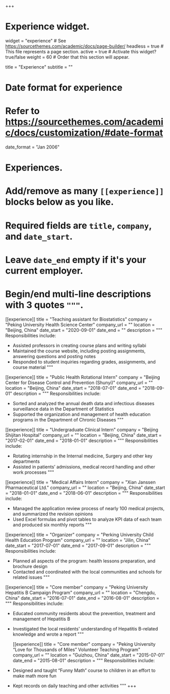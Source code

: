 +++
# Experience widget.
widget = "experience"  # See https://sourcethemes.com/academic/docs/page-builder/
headless = true  # This file represents a page section.
active = true  # Activate this widget? true/false
weight = 60  # Order that this section will appear.

title = "Experience"
subtitle = ""

# Date format for experience
#   Refer to https://sourcethemes.com/academic/docs/customization/#date-format
date_format = "Jan 2006"

# Experiences.
#   Add/remove as many `[[experience]]` blocks below as you like.
#   Required fields are `title`, `company`, and `date_start`.
#   Leave `date_end` empty if it's your current employer.
#   Begin/end multi-line descriptions with 3 quotes `"""`.

[[experience]]
  title = "Teaching assistant for Biostatistics"
  company = "Peking University Health Science Center"
  company_url = ""
  location = "Beijing, China"
  date_start = "2020-09-01"
  date_end = ""
  description = """
  Responsibilities include:
  
  * Assisted professors in creating course plans and writing syllabi
  * Maintained the course website, including posting assignments, answering questions and posting notes
  * Responded to student inquiries regarding grades, assignments, and course material
  """

[[experience]]
  title = "Public Health Rotational Intern"
  company = "Beijing Center for Disease Control and Prevention (Shunyi)"
  company_url = ""
  location = "Beijing, China"
  date_start = "2018-07-01"
  date_end = "2018-09-01"
  description = """
  Responsibilities include:
  
  * Sorted and analyzed the annual death data and infectious diseases surveillance data in the Department of Statistics
  * Supported the organization and management of health education programs in the Department of Chronic Diseases
  """
  
  [[experience]]
  title = "Undergraduate Clinical Intern"
  company = "Beijing Shijitan Hospital"
  company_url = ""
  location = "Beijing, China"
  date_start = "2017-02-01"
  date_end = "2018-01-01"
  description = """
  Responsibilities include:
  
  * Rotating internship in the Internal medicine, Surgery and other key departments
  * Assisted in patients’ admissions, medical record handling and other work processes
  """
  
  [[experience]]
  title = "Medical Affairs Intern"
  company = "Xian Janssen Pharmaceutical Ltd."
  company_url = ""
  location = "Beijing, China"
  date_start = "2018-01-01"
  date_end = "2018-06-01"
  description = """
  Responsibilities include:
  
  * Managed the application review process of nearly 100 medical projects, and summarized the revision opinions
  * Used Excel formulas and pivot tables to analyze KPI data of each team and produced six monthly reports
  """
  
  [[experience]]
  title = "Organizer"
  company = "Perking University Child Health Education Program"
  company_url = ""
  location = "Jilin, China"
  date_start = "2017-07-01"
  date_end = "2017-09-01"
  description = """
  Responsibilities include:
  
  * Planned all aspects of the program: health lessons preparation, and brochure design
  * Contacted and coordinated with the local communities and schools for related issues
  """
  
  [[experience]]
  title = "Core member"
  company = "Peking University Hepatitis B Campaign Program"
  company_url = ""
  location = "Chengdu, China"
  date_start = "2016-07-01"
  date_end = "2016-08-01"
  description = """
  Responsibilities include:
  
  * Educated community residents about the prevention, treatment and management of Hepatitis B
  * Investigated the local residents' understanding of Hepatitis B-related knowledge and wrote a report
  """
  
    [[experience]]
  title = "Core member"
  company = "Peking University “Love for Thousands of Miles” Volunteer Teaching Program"
  company_url = ""
  location = "Guizhou, China"
  date_start = "2015-07-01"
  date_end = "2015-08-01"
  description = """
  Responsibilities include:
  
  * Designed and taught “Funny Math” course to children in an effort to make math more fun
  * Kept records on daily teaching and other activities
  """
+++
